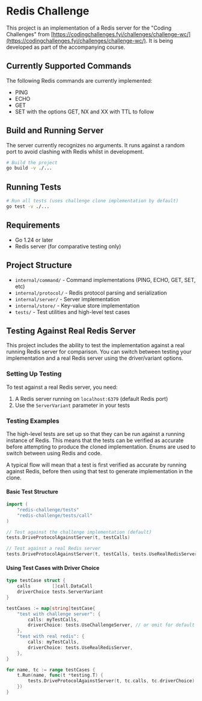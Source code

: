 # Redis Challenge

This project is an implementation of a Redis server for the "Coding Challenges"
from [https://codingchallenges.fyi/challenges/challenge-wc/](https://codingchallenges.fyi/challenges/challenge-wc/).
It is being developed as part of the accompanying course.

## Currently Supported Commands

The following Redis commands are currently implemented:

* PING
* ECHO
* GET
* SET with the options GET, NX and XX with TTL to follow

## Build and Running Server

The server currently recognizes no arguments.  It runs against a random port to
avoid clashing with Redis whilst in development.

```bash
# Build the project
go build -v ./...
```

## Running Tests

```bash
# Run all tests (uses challenge clone implementation by default)
go test -v ./...
```

## Requirements

- Go 1.24 or later
- Redis server (for comparative testing only)

## Project Structure

- `internal/command/` - Command implementations (PING, ECHO, GET, SET, etc)
- `internal/protocol/` - Redis protocol parsing and serialization
- `internal/server/` - Server implementation
- `internal/store/` - Key-value store implementation
- `tests/` - Test utilities and high-level test cases

## Testing Against Real Redis Server

This project includes the ability to test the implementation against a real running Redis server for comparison.
You can switch between testing your implementation and a real Redis server using the driver/variant options.

### Setting Up Testing

To test against a real Redis server, you need:

1. A Redis server running on `localhost:6379` (default Redis port)
2. Use the `ServerVariant` parameter in your tests

### Testing Examples

The high-level tests are set up so that they can be run against a running instance of Redis.
This means that the tests can be verified as accurate before attempting to produce the
cloned implementation.  Enums are used to switch between using Redis and code.

A typical flow will mean that a test is first verified as accurate by running against Redis, before
then using that test to generate implementation in the clone.

#### Basic Test Structure

```go
import (
    "redis-challenge/tests"
    "redis-challenge/tests/call"
)

// Test against the challenge implementation (default)
tests.DriveProtocolAgainstServer(t, testCalls)

// Test against a real Redis server
tests.DriveProtocolAgainstServer(t, testCalls, tests.UseRealRedisServer)
```

#### Using Test Cases with Driver Choice

```go
type testCase struct {
    calls        []call.DataCall
    driverChoice tests.ServerVariant
}

testCases := map[string]testCase{
    "test with challenge server": {
        calls: myTestCalls,
        driverChoice: tests.UseChallengeServer, // or omit for default
    },
    "test with real redis": {
        calls: myTestCalls,
        driverChoice: tests.UseRealRedisServer,
    },
}

for name, tc := range testCases {
    t.Run(name, func(t *testing.T) {
        tests.DriveProtocolAgainstServer(t, tc.calls, tc.driverChoice)
    })
}
```
